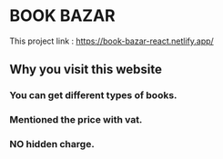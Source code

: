 # BOOK BAZAR

This project link : https://book-bazar-react.netlify.app/

## Why you visit this website

### You can get different types of books.

### Mentioned the price with vat.

### NO hidden charge.

